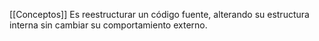 [[Conceptos]]
Es reestructurar un código fuente, alterando su estructura interna sin cambiar su comportamiento externo.
